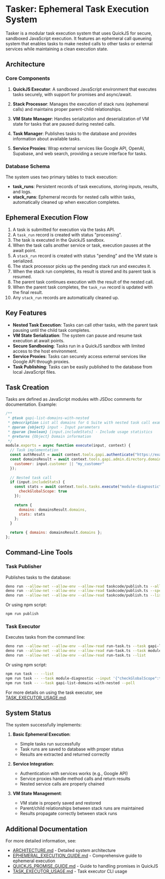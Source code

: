 # Tasker: Ephemeral Task Execution System

Tasker is a modular task execution system that uses QuickJS for secure, sandboxed JavaScript execution. It features an ephemeral call queueing system that enables tasks to make nested calls to other tasks or external services while maintaining a clean execution state.

## Architecture

### Core Components

1. **QuickJS Executor**: A sandboxed JavaScript environment that executes tasks securely, with support for promises and async/await.

2. **Stack Processor**: Manages the execution of stack runs (ephemeral calls) and maintains proper parent-child relationships.

3. **VM State Manager**: Handles serialization and deserialization of VM state for tasks that are paused during nested calls.

4. **Task Manager**: Publishes tasks to the database and provides information about available tasks.

5. **Service Proxies**: Wrap external services like Google API, OpenAI, Supabase, and web search, providing a secure interface for tasks.

### Database Schema

The system uses two primary tables to track execution:

- **task_runs**: Persistent records of task executions, storing inputs, results, and logs.
- **stack_runs**: Ephemeral records for nested calls within tasks, automatically cleaned up when execution completes.

## Ephemeral Execution Flow

1. A task is submitted for execution via the tasks API.
2. A `task_run` record is created with status "processing".
3. The task is executed in the QuickJS sandbox.
4. When the task calls another service or task, execution pauses at the await point.
5. A `stack_run` record is created with status "pending" and the VM state is serialized.
6. The stack processor picks up the pending stack run and executes it.
7. When the stack run completes, its result is stored and its parent task is resumed.
8. The parent task continues execution with the result of the nested call.
9. When the parent task completes, the `task_run` record is updated with the final result.
10. Any `stack_run` records are automatically cleaned up.

## Key Features

- **Nested Task Execution**: Tasks can call other tasks, with the parent task pausing until the child task completes.
- **VM State Serialization**: The system can pause and resume task execution at await points.
- **Secure Sandboxing**: Tasks run in a QuickJS sandbox with limited access to the host environment.
- **Service Proxies**: Tasks can securely access external services like Google API through proxies.
- **Task Publishing**: Tasks can be easily published to the database from local JavaScript files.

## Task Creation

Tasks are defined as JavaScript modules with JSDoc comments for documentation. Example:

```javascript
/**
 * @task gapi-list-domains-with-nested
 * @description List all domains for G Suite with nested task call example
 * @param {object} input - Input parameters
 * @param {boolean} [input.includeStats] - Include usage statistics
 * @returns {Object} Domain information
 */
module.exports = async function execute(input, context) {
  // Task implementation
  const authResult = await context.tools.gapi.authenticate("https://example.com/scope");
  const domainsResult = await context.tools.gapi.admin.directory.domains.list({
    customer: input.customer || "my_customer"
  });
  
  // Nested task call
  if (input.includeStats) {
    const stats = await context.tools.tasks.execute("module-diagnostic", {
      checkGlobalScope: true
    });
    
    return {
      domains: domainsResult.domains,
      stats: stats
    };
  }
  
  return { domains: domainsResult.domains };
};
```

## Command-Line Tools

### Task Publisher

Publishes tasks to the database:

```bash
deno run --allow-net --allow-env --allow-read taskcode/publish.ts --all
deno run --allow-net --allow-env --allow-read taskcode/publish.ts --specific module-diagnostic
deno run --allow-net --allow-env --allow-read taskcode/publish.ts --list
```

Or using npm script:

```bash
npm run publish
```

### Task Executor

Executes tasks from the command line:

```bash
deno run --allow-net --allow-env --allow-read run-task.ts --task gapi-list-domains-with-nested
deno run --allow-net --allow-env --allow-read run-task.ts --task module-diagnostic --input '{"checkGlobalScope":true}'
deno run --allow-net --allow-env --allow-read run-task.ts --list
```

Or using npm script:

```bash
npm run task -- --list
npm run task -- --task module-diagnostic --input '{"checkGlobalScope":true}'
npm run task -- --task gapi-list-domains-with-nested --poll
```

For more details on using the task executor, see [TASK_EXECUTOR_USAGE.md](TASK_EXECUTOR_USAGE.md).

## System Status

The system successfully implements:

1. **Basic Ephemeral Execution**:
   - Simple tasks run successfully
   - Task runs are saved to database with proper status
   - Results are extracted and returned correctly

2. **Service Integration**:
   - Authentication with services works (e.g., Google API)
   - Service proxies handle method calls and return results
   - Nested service calls are properly chained

3. **VM State Management**:
   - VM state is properly saved and restored
   - Parent/child relationships between stack runs are maintained
   - Results propagate correctly between stack runs

## Additional Documentation

For more detailed information, see:

- [ARCHITECTURE.md](ARCHITECTURE.md) - Detailed system architecture
- [EPHEMERAL_EXECUTION_GUIDE.md](EPHEMERAL_EXECUTION_GUIDE.md) - Comprehensive guide to ephemeral execution
- [QUICKJS_PROMISE_GUIDE.md](QUICKJS_PROMISE_GUIDE.md) - Guide to handling promises in QuickJS
- [TASK_EXECUTOR_USAGE.md](TASK_EXECUTOR_USAGE.md) - Task executor CLI usage